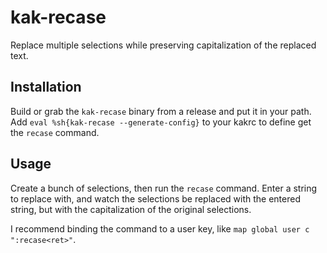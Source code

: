 # kak-recase

Replace multiple selections while preserving capitalization of the replaced text.

## Installation

Build or grab the `kak-recase` binary from a release and put it in your path.
Add `eval %sh{kak-recase --generate-config}` to your kakrc to define get the `recase` command.

## Usage

Create a bunch of selections, then run the `recase` command.
Enter a string to replace with,
and watch the selections be replaced with the entered string,
but with the capitalization of the original selections.

I recommend binding the command to a user key, like `map global user c ":recase<ret>"`.
